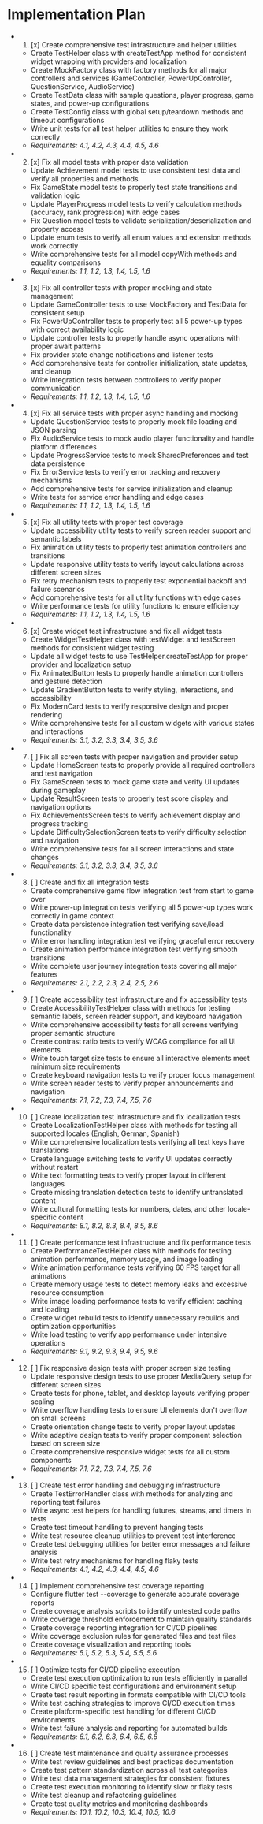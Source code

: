 # Implementation Plan

-
  1. [x] Create comprehensive test infrastructure and helper utilities
  - Create TestHelper class with createTestApp method for consistent widget
    wrapping with providers and localization
  - Create MockFactory class with factory methods for all major controllers and
    services (GameController, PowerUpController, QuestionService, AudioService)
  - Create TestData class with sample questions, player progress, game states,
    and power-up configurations
  - Create TestConfig class with global setup/teardown methods and timeout
    configurations
  - Write unit tests for all test helper utilities to ensure they work correctly
  - _Requirements: 4.1, 4.2, 4.3, 4.4, 4.5, 4.6_

-
  2. [x] Fix all model tests with proper data validation
  - Update Achievement model tests to use consistent test data and verify all
    properties and methods
  - Fix GameState model tests to properly test state transitions and validation
    logic
  - Update PlayerProgress model tests to verify calculation methods (accuracy,
    rank progression) with edge cases
  - Fix Question model tests to validate serialization/deserialization and
    property access
  - Update enum tests to verify all enum values and extension methods work
    correctly
  - Write comprehensive tests for all model copyWith methods and equality
    comparisons
  - _Requirements: 1.1, 1.2, 1.3, 1.4, 1.5, 1.6_

-
  3. [x] Fix all controller tests with proper mocking and state management
  - Update GameController tests to use MockFactory and TestData for consistent
    setup
  - Fix PowerUpController tests to properly test all 5 power-up types with
    correct availability logic
  - Update controller tests to properly handle async operations with proper
    await patterns
  - Fix provider state change notifications and listener tests
  - Add comprehensive tests for controller initialization, state updates, and
    cleanup
  - Write integration tests between controllers to verify proper communication
  - _Requirements: 1.1, 1.2, 1.3, 1.4, 1.5, 1.6_

-
  4. [x] Fix all service tests with proper async handling and mocking
  - Update QuestionService tests to properly mock file loading and JSON parsing
  - Fix AudioService tests to mock audio player functionality and handle
    platform differences
  - Update ProgressService tests to mock SharedPreferences and test data
    persistence
  - Fix ErrorService tests to verify error tracking and recovery mechanisms
  - Add comprehensive tests for service initialization and cleanup
  - Write tests for service error handling and edge cases
  - _Requirements: 1.1, 1.2, 1.3, 1.4, 1.5, 1.6_

-
  5. [x] Fix all utility tests with proper test coverage
  - Update accessibility utility tests to verify screen reader support and
    semantic labels
  - Fix animation utility tests to properly test animation controllers and
    transitions
  - Update responsive utility tests to verify layout calculations across
    different screen sizes
  - Fix retry mechanism tests to properly test exponential backoff and failure
    scenarios
  - Add comprehensive tests for all utility functions with edge cases
  - Write performance tests for utility functions to ensure efficiency
  - _Requirements: 1.1, 1.2, 1.3, 1.4, 1.5, 1.6_

-
  6. [x] Create widget test infrastructure and fix all widget tests
  - Create WidgetTestHelper class with testWidget and testScreen methods for
    consistent widget testing
  - Update all widget tests to use TestHelper.createTestApp for proper provider
    and localization setup
  - Fix AnimatedButton tests to properly handle animation controllers and
    gesture detection
  - Update GradientButton tests to verify styling, interactions, and
    accessibility
  - Fix ModernCard tests to verify responsive design and proper rendering
  - Write comprehensive tests for all custom widgets with various states and
    interactions
  - _Requirements: 3.1, 3.2, 3.3, 3.4, 3.5, 3.6_

-
  7. [ ] Fix all screen tests with proper navigation and provider setup
  - Update HomeScreen tests to properly provide all required controllers and
    test navigation
  - Fix GameScreen tests to mock game state and verify UI updates during
    gameplay
  - Update ResultScreen tests to properly test score display and navigation
    options
  - Fix AchievementsScreen tests to verify achievement display and progress
    tracking
  - Update DifficultySelectionScreen tests to verify difficulty selection and
    navigation
  - Write comprehensive tests for all screen interactions and state changes
  - _Requirements: 3.1, 3.2, 3.3, 3.4, 3.5, 3.6_

-
  8. [ ] Create and fix all integration tests
  - Create comprehensive game flow integration test from start to game over
  - Write power-up integration tests verifying all 5 power-up types work
    correctly in game context
  - Create data persistence integration test verifying save/load functionality
  - Write error handling integration test verifying graceful error recovery
  - Create animation performance integration test verifying smooth transitions
  - Write complete user journey integration tests covering all major features
  - _Requirements: 2.1, 2.2, 2.3, 2.4, 2.5, 2.6_

-
  9. [ ] Create accessibility test infrastructure and fix accessibility tests
  - Create AccessibilityTestHelper class with methods for testing semantic
    labels, screen reader support, and keyboard navigation
  - Write comprehensive accessibility tests for all screens verifying proper
    semantic structure
  - Create contrast ratio tests to verify WCAG compliance for all UI elements
  - Write touch target size tests to ensure all interactive elements meet
    minimum size requirements
  - Create keyboard navigation tests to verify proper focus management
  - Write screen reader tests to verify proper announcements and navigation
  - _Requirements: 7.1, 7.2, 7.3, 7.4, 7.5, 7.6_

-
  10. [ ] Create localization test infrastructure and fix localization tests
  - Create LocalizationTestHelper class with methods for testing all supported
    locales (English, German, Spanish)
  - Write comprehensive localization tests verifying all text keys have
    translations
  - Create language switching tests to verify UI updates correctly without
    restart
  - Write text formatting tests to verify proper layout in different languages
  - Create missing translation detection tests to identify untranslated content
  - Write cultural formatting tests for numbers, dates, and other
    locale-specific content
  - _Requirements: 8.1, 8.2, 8.3, 8.4, 8.5, 8.6_

-
  11. [ ] Create performance test infrastructure and fix performance tests
  - Create PerformanceTestHelper class with methods for testing animation
    performance, memory usage, and image loading
  - Write animation performance tests verifying 60 FPS target for all animations
  - Create memory usage tests to detect memory leaks and excessive resource
    consumption
  - Write image loading performance tests to verify efficient caching and
    loading
  - Create widget rebuild tests to identify unnecessary rebuilds and
    optimization opportunities
  - Write load testing to verify app performance under intensive operations
  - _Requirements: 9.1, 9.2, 9.3, 9.4, 9.5, 9.6_

-
  12. [ ] Fix responsive design tests with proper screen size testing
  - Update responsive design tests to use proper MediaQuery setup for different
    screen sizes
  - Create tests for phone, tablet, and desktop layouts verifying proper scaling
  - Write overflow handling tests to ensure UI elements don't overflow on small
    screens
  - Create orientation change tests to verify proper layout updates
  - Write adaptive design tests to verify proper component selection based on
    screen size
  - Create comprehensive responsive widget tests for all custom components
  - _Requirements: 7.1, 7.2, 7.3, 7.4, 7.5, 7.6_

-
  13. [ ] Create test error handling and debugging infrastructure
  - Create TestErrorHandler class with methods for analyzing and reporting test
    failures
  - Write async test helpers for handling futures, streams, and timers in tests
  - Create test timeout handling to prevent hanging tests
  - Write test resource cleanup utilities to prevent test interference
  - Create test debugging utilities for better error messages and failure
    analysis
  - Write test retry mechanisms for handling flaky tests
  - _Requirements: 4.1, 4.2, 4.3, 4.4, 4.5, 4.6_

-
  14. [ ] Implement comprehensive test coverage reporting
  - Configure flutter test --coverage to generate accurate coverage reports
  - Create coverage analysis scripts to identify untested code paths
  - Write coverage threshold enforcement to maintain quality standards
  - Create coverage reporting integration for CI/CD pipelines
  - Write coverage exclusion rules for generated files and test files
  - Create coverage visualization and reporting tools
  - _Requirements: 5.1, 5.2, 5.3, 5.4, 5.5, 5.6_

-
  15. [ ] Optimize tests for CI/CD pipeline execution
  - Create test execution optimization to run tests efficiently in parallel
  - Write CI/CD specific test configurations and environment setup
  - Create test result reporting in formats compatible with CI/CD tools
  - Write test caching strategies to improve CI/CD execution times
  - Create platform-specific test handling for different CI/CD environments
  - Write test failure analysis and reporting for automated builds
  - _Requirements: 6.1, 6.2, 6.3, 6.4, 6.5, 6.6_

-
  16. [ ] Create test maintenance and quality assurance processes
  - Write test review guidelines and best practices documentation
  - Create test pattern standardization across all test categories
  - Write test data management strategies for consistent fixtures
  - Create test execution monitoring to identify slow or flaky tests
  - Write test cleanup and refactoring guidelines
  - Create test quality metrics and monitoring dashboards
  - _Requirements: 10.1, 10.2, 10.3, 10.4, 10.5, 10.6_
